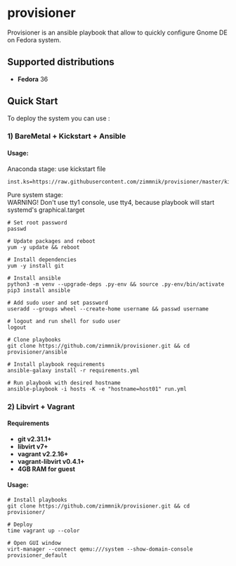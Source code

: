 # provisioner

Provisioner is an ansible playbook that allow to quickly configure Gnome DE on Fedora system.

Supported distributions
-----------------------------
-   **Fedora** 36

## Quick Start
To deploy the system you can use :

### 1) BareMetal + Kickstart + Ansible
#### Usage:

Anaconda stage: use kickstart file
```raw
inst.ks=https://raw.githubusercontent.com/zimmnik/provisioner/master/kickstart/custom.cfg
```
Pure system stage:  
WARNING! Don't use tty1 console, use tty4, because playbook will start systemd's graphical.target
```ShellSession
# Set root password
passwd

# Update packages and reboot
yum -y update && reboot

# Install dependencies
yum -y install git

# Install ansible
python3 -m venv --upgrade-deps .py-env && source .py-env/bin/activate
pip3 install ansible

# Add sudo user and set password
useradd --groups wheel --create-home username && passwd username

# logout and run shell for sudo user
logout

# Clone playbooks
git clone https://github.com/zimmnik/provisioner.git && cd provisioner/ansible

# Install playbook requirements
ansible-galaxy install -r requirements.yml

# Run playbook with desired hostname
ansible-playbook -i hosts -K -e "hostname=host01" run.yml
```
### 2) Libvirt + Vagrant

#### Requirements
- **git v2.31.1+**
- **libvirt v7+**
- **vagrant v2.2.16+**
- **vagrant-libvirt v0.4.1+**
- **4GB RAM for guest**

#### Usage:
```ShellSession
# Install playbooks
git clone https://github.com/zimmnik/provisioner.git && cd provisioner/

# Deploy
time vagrant up --color

# Open GUI window
virt-manager --connect qemu:///system --show-domain-console provisioner_default
```
